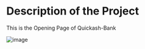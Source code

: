 # Description of the Project

This is the Opening Page of Quickash-Bank

![image](https://user-images.githubusercontent.com/109742570/180227266-6e394971-7b94-46b2-bd38-36ad273b4f84.png)
